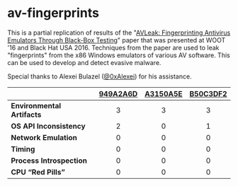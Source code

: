 # av-fingerprints

This is a partial replication of results of the "[AVLeak:
Fingerprinting Antivirus Emulators Through Black-Box Testing](https://www.usenix.org/system/files/conference/woot16/woot16-paper-blackthorne_update.pdf)" paper that was presented at WOOT '16 and Black Hat USA 2016. Techniques from the paper are used to leak "fingerprints" from the x86 Windows emulators of various AV software. This can be used to develop and detect evasive malware.

Special thanks to Alexei Bulazel ([@0xAlexei](https://twitter.com/0xAlexei)) for his assistance.

|   | [949A2A6D](949A2A6D.md) | [A3150A5E](A3150A5E.md) | [B50C3DF2](B50C3DF2.md) |
|:--|:-----------------------:|:--------:|:-----------------------:|
| **Environmental Artifacts** | 3 | 3 | 3 |
| **OS API Inconsistency**    | 2 | 0 | 1 |
| **Network Emulation**       | 0 | 0 | 0 |
| **Timing**                  | 0 | 0 | 0 |
| **Process Introspection**   | 0 | 0 | 0 |
| **CPU “Red Pills”**         | 0 | 0 | 0 |
